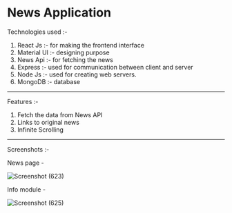 
# News Application


Technologies used :-

1. React Js :- for making the frontend interface
2. Material UI :- designing purpose
3. News Api :- for fetching the news
4. Express :- used for communication between client and server
5. Node Js :- used for creating web servers.
6. MongoDB :- database

-----------------------------------------------------------------

Features :-

1. Fetch the data from News API
2. Links to original news
3. Infinite Scrolling


-----------------------------------------------------------------
Screenshots :-

News page -

![Screenshot (623)]()

Info module -

![Screenshot (625)]()



